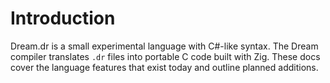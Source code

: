 # Introduction

Dream.dr is a small experimental language with C#-like syntax. The Dream compiler translates `.dr` files into portable C code built with Zig. These docs cover the language features that exist today and outline planned additions.

